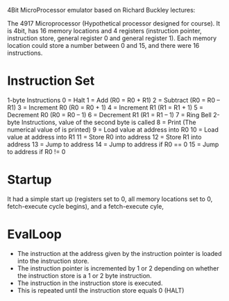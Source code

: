 4Bit MicroProcessor emulator based on Richard Buckley lectures:

The 4917 Microprocessor
(Hypothetical processor designed for course). It is 4bit, has 16 memory locations and 4 registers (instruction pointer, instruction store, general register 0 and general register 1). Each memory location could store a number between 0 and 15, and there were 16 instructions.

Instruction Set
=======================

1-byte Instructions
0 = Halt
1 = Add (R0 = R0 + R1)
2 = Subtract (R0 = R0 – R1)
3 = Increment R0 (R0 = R0 + 1)
4 = Increment R1 (R1 = R1 + 1)
5 = Decrement R0 (R0 = R0 – 1)
6 = Decrement R1 (R1 = R1 – 1)
7 = Ring Bell
2-byte Instructions, value of the second byte is called <data>
8 = Print <data> (The numerical value of <data> is printed)
9 = Load value at address <data> into R0
10 = Load value at address <data> into R1
11 = Store R0 into address <data>
12 = Store R1 into address <data>
13 = Jump to address <data>
14 = Jump to address <data> if R0 == 0
15 = Jump to address <data> if R0 != 0


Startup
================
It had a simple start up (registers set to 0, all memory locations set to 0, fetch-execute cycle begins), and a fetch-execute cyle,

EvalLoop
==================

* The instruction at the address given by the instruction pointer is loaded into the instruction store.
* The instruction pointer is incremented by 1 or 2 depending on whether the instruction store is a 1 or 2 byte instruction.
* The instruction in the instruction store is executed.
* This is repeated until the instruction store equals 0 (HALT)

